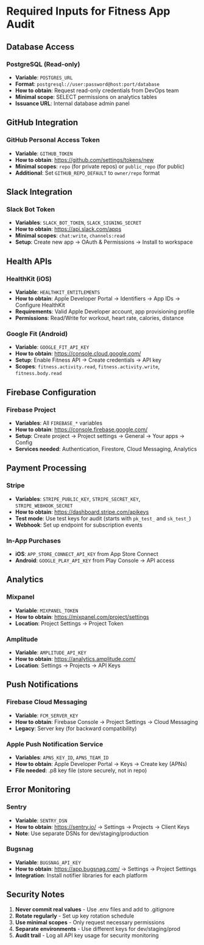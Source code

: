 # Required Inputs for Fitness App Audit

## Database Access

### PostgreSQL (Read-only)
- **Variable**: `POSTGRES_URL`
- **Format**: `postgresql://user:password@host:port/database`
- **How to obtain**: Request read-only credentials from DevOps team
- **Minimal scope**: SELECT permissions on analytics tables
- **Issuance URL**: Internal database admin panel

## GitHub Integration

### GitHub Personal Access Token
- **Variable**: `GITHUB_TOKEN`
- **How to obtain**: https://github.com/settings/tokens/new
- **Minimal scopes**: `repo` (for private repos) or `public_repo` (for public)
- **Additional**: Set `GITHUB_REPO_DEFAULT` to `owner/repo` format

## Slack Integration

### Slack Bot Token
- **Variables**: `SLACK_BOT_TOKEN`, `SLACK_SIGNING_SECRET`
- **How to obtain**: https://api.slack.com/apps
- **Minimal scopes**: `chat:write`, `channels:read`
- **Setup**: Create new app → OAuth & Permissions → Install to workspace

## Health APIs

### HealthKit (iOS)
- **Variable**: `HEALTHKIT_ENTITLEMENTS`
- **How to obtain**: Apple Developer Portal → Identifiers → App IDs → Configure HealthKit
- **Requirements**: Valid Apple Developer account, app provisioning profile
- **Permissions**: Read/Write for workout, heart rate, calories, distance

### Google Fit (Android)
- **Variable**: `GOOGLE_FIT_API_KEY`
- **How to obtain**: https://console.cloud.google.com/
- **Setup**: Enable Fitness API → Create credentials → API key
- **Scopes**: `fitness.activity.read`, `fitness.activity.write`, `fitness.body.read`

## Firebase Configuration

### Firebase Project
- **Variables**: All `FIREBASE_*` variables
- **How to obtain**: https://console.firebase.google.com/
- **Setup**: Create project → Project settings → General → Your apps → Config
- **Services needed**: Authentication, Firestore, Cloud Messaging, Analytics

## Payment Processing

### Stripe
- **Variables**: `STRIPE_PUBLIC_KEY`, `STRIPE_SECRET_KEY`, `STRIPE_WEBHOOK_SECRET`
- **How to obtain**: https://dashboard.stripe.com/apikeys
- **Test mode**: Use test keys for audit (starts with `pk_test_` and `sk_test_`)
- **Webhook**: Set up endpoint for subscription events

### In-App Purchases
- **iOS**: `APP_STORE_CONNECT_API_KEY` from App Store Connect
- **Android**: `GOOGLE_PLAY_API_KEY` from Play Console → API access

## Analytics

### Mixpanel
- **Variable**: `MIXPANEL_TOKEN`
- **How to obtain**: https://mixpanel.com/project/settings
- **Location**: Project Settings → Project Token

### Amplitude
- **Variable**: `AMPLITUDE_API_KEY`
- **How to obtain**: https://analytics.amplitude.com/
- **Location**: Settings → Projects → API Keys

## Push Notifications

### Firebase Cloud Messaging
- **Variable**: `FCM_SERVER_KEY`
- **How to obtain**: Firebase Console → Project Settings → Cloud Messaging
- **Legacy**: Server key (for backward compatibility)

### Apple Push Notification Service
- **Variables**: `APNS_KEY_ID`, `APNS_TEAM_ID`
- **How to obtain**: Apple Developer Portal → Keys → Create key (APNs)
- **File needed**: .p8 key file (store securely, not in repo)

## Error Monitoring

### Sentry
- **Variable**: `SENTRY_DSN`
- **How to obtain**: https://sentry.io/ → Settings → Projects → Client Keys
- **Note**: Use separate DSNs for dev/staging/production

### Bugsnag
- **Variable**: `BUGSNAG_API_KEY`
- **How to obtain**: https://app.bugsnag.com/ → Settings → Project Settings
- **Integration**: Install notifier libraries for each platform

## Security Notes

1. **Never commit real values** - Use .env files and add to .gitignore
2. **Rotate regularly** - Set up key rotation schedule
3. **Use minimal scopes** - Only request necessary permissions
4. **Separate environments** - Use different keys for dev/staging/prod
5. **Audit trail** - Log all API key usage for security monitoring